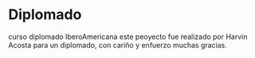 # Diplomado
curso diplomado IberoAmericana 
este  peoyecto fue realizado por Harvin Acosta  para  un diplomado, con cariño y enfuerzo muchas gracias.
